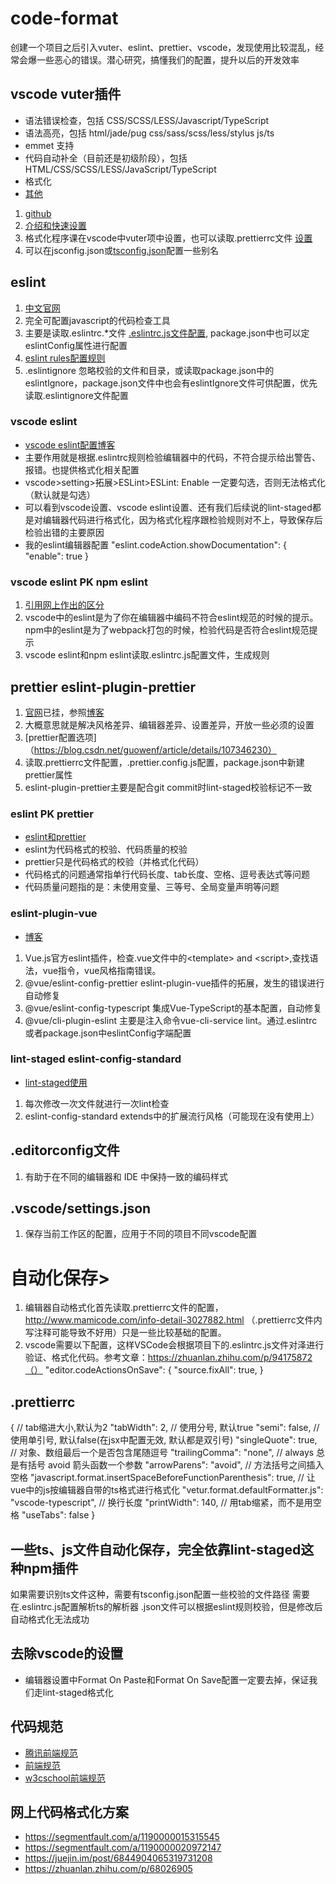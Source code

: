 # code-format
创建一个项目之后引入vuter、eslint、prettier、vscode，发现使用比较混乱，经常会爆一些恶心的错误。潜心研究，搞懂我们的配置，提升以后的开发效率

## vscode vuter插件

* 语法错误检查，包括 CSS/SCSS/LESS/Javascript/TypeScript
* 语法高亮，包括 html/jade/pug css/sass/scss/less/stylus js/ts
* emmet 支持
* 代码自动补全（目前还是初级阶段），包括 HTML/CSS/SCSS/LESS/JavaScript/TypeScript
* 格式化
* [其他](https://vuejs.github.io/vetur/setup.html)

1. [github](https://github.com/vuejs/vetur)
2. [介绍和快速设置](https://vuejs.github.io/vetur/)
3. 格式化程序课在vscode中vuter项中设置，也可以读取.prettierrc文件 [设置](https://vuejs.github.io/vetur/formatting.html#formatters)
4. 可以在jsconfig.json或[tsconfig.json](https://www.tslang.cn/docs/handbook/tsconfig-json.html)配置一些别名

## eslint 
1. [中文官网](https://cn.eslint.org/) 
2. 完全可配置javascript的代码检查工具
3. 主要是读取.eslintrc.*文件  [.eslintrc.js文件配置](https://cn.eslint.org/docs/user-guide/configuring), package.json中也可以定eslintConfig属性进行配置
4. [eslint rules配置规则](https://cn.eslint.org/docs/rules/)
5. .eslintignore 忽略校验的文件和目录，或读取package.json中的eslintIgnore，package.json文件中也会有eslintIgnore文件可供配置，优先读取.eslintignore文件配置

### vscode eslint 
* [vscode eslint配置博客](https://blog.csdn.net/my_new_way/article/details/105177909)
* 主要作用就是根据.eslintrc规则检验编辑器中的代码，不符合提示给出警告、报错。也提供格式化相关配置
* vscode>setting>拓展>ESLint>ESLint: Enable 一定要勾选，否则无法格式化（默认就是勾选）
* 可以看到vscode设置、vscode eslint设置、还有我们后续说的lint-staged都是对编辑器代码进行格式化，因为格式化程序跟检验规则对不上，导致保存后检验出错的主要原因
* 我的eslint编辑器配置
"eslint.codeAction.showDocumentation": {
  "enable": true
}



### vscode eslint PK npm eslint
1. [引用网上作出的区分](https://www.h5w3.com/13505.html)
2. vscode中的eslint是为了你在编辑器中编码不符合eslint规范的时候的提示。npm中的eslint是为了webpack打包的时候，检验代码是否符合eslint规范提示
3. vscode eslint和npm eslint读取.eslintrc.js配置文件，生成规则

## prettier eslint-plugin-prettier
1. [官网](https://prettier.io/)已挂，参照[博客](https://zhuanlan.zhihu.com/p/81764012)
2. 大概意思就是解决风格差异、编辑器差异、设置差异，开放一些必须的设置
3. [prettier配置选项]（https://blog.csdn.net/guowenf/article/details/107346230）
4. 读取.prettierrc文件配置，.prettier.config.js配置，package.json中新建prettier属性
5. eslint-plugin-prettier主要是配合git commit时lint-staged校验标记不一致

### eslint PK prettier
* [eslint和prettier](https://www.jianshu.com/p/dd07cca0a48e)
* eslint为代码格式的校验、代码质量的校验
* prettier只是代码格式的校验（并格式化代码）
* 代码格式的问题通常指单行代码长度、tab长度、空格、逗号表达式等问题
* 代码质量问题指的是：未使用变量、三等号、全局变量声明等问题

### eslint-plugin-vue
* [博客](https://www.lagou.com/lgeduarticle/19420.html)
1. Vue.js官方eslint插件，检查.vue文件中的\<template\> and \<script\>,查找语法，vue指令，vue风格指南错误。
2. @vue/eslint-config-prettier eslint-plugin-vue插件的拓展，发生的错误进行自动修复
3. @vue/eslint-config-typescript 集成Vue-TypeScript的基本配置，自动修复
4. @vue/cli-plugin-eslint 主要是注入命令vue-cli-service lint。通过.eslintrc或者package.json中eslintConfig字端配置

### lint-staged eslint-config-standard
* [lint-staged使用](https://www.cnblogs.com/jiaoshou/p/12250278.html)
1. 每次修改一次文件就进行一次lint检查
2. eslint-config-standard extends中的扩展流行风格（可能现在没有使用上）

## .editorconfig文件
1. 有助于在不同的编辑器和 IDE 中保持一致的编码样式

## .vscode/settings.json
1. 保存当前工作区的配置，应用于不同的项目不同vscode配置


# 自动化保存>
1. 编辑器自动格式化首先读取.prettierrc文件的配置，http://www.mamicode.com/info-detail-3027882.html  （.prettierrc文件内写注释可能导致不好用）只是一些比较基础的配置。
2. vscode需要以下配置，这样VSCode会根据项目下的.eslintrc.js文件对泽进行验证、格式化代码。参考文章：https://zhuanlan.zhihu.com/p/94175872（）
"editor.codeActionsOnSave": {
     "source.fixAll": true,
 }

## .prettierrc
{
  // tab缩进大小,默认为2
  "tabWidth": 2,
  // 使用分号, 默认true
  "semi": false,
  // 使用单引号, 默认false(在jsx中配置无效, 默认都是双引号)
  "singleQuote": true,
  // 对象、数组最后一个是否包含尾随逗号
  "trailingComma": "none",
  // always 总是有括号 avoid 箭头函数一个参数
  "arrowParens": "avoid",
  // 方法括号之间插入空格
  "javascript.format.insertSpaceBeforeFunctionParenthesis": true,
  // 让vue中的js按编辑器自带的ts格式进行格式化
  "vetur.format.defaultFormatter.js": "vscode-typescript",
  // 换行长度
  "printWidth": 140,
  // 用tab缩紧，而不是用空格
  "useTabs": false
}

## 一些ts、js文件自动化保存，完全依靠lint-staged这种npm插件
如果需要识别ts文件这种，需要有tsconfig.json配置一些校验的文件路径
需要在.eslintrc.js配置解析ts的解析器
.json文件可以根据eslint规则校验，但是修改后自动格式化无法成功

## 去除vscode的设置
* 编辑器设置中Format On Paste和Format On Save配置一定要去掉，保证我们走lint-staged格式化

## 代码规范
* [腾讯前端规范](https://www.kancloud.cn/digest/code-guide)
* [前端规范](https://guide.aotu.io/index.html)
* [w3cschool前端规范](https://www.w3cschool.cn/webdevelopment/)

## 网上代码格式化方案
* https://segmentfault.com/a/1190000015315545
* https://segmentfault.com/a/1190000020972147
* https://juejin.im/post/6844904065319731208
* https://zhuanlan.zhihu.com/p/68026905



